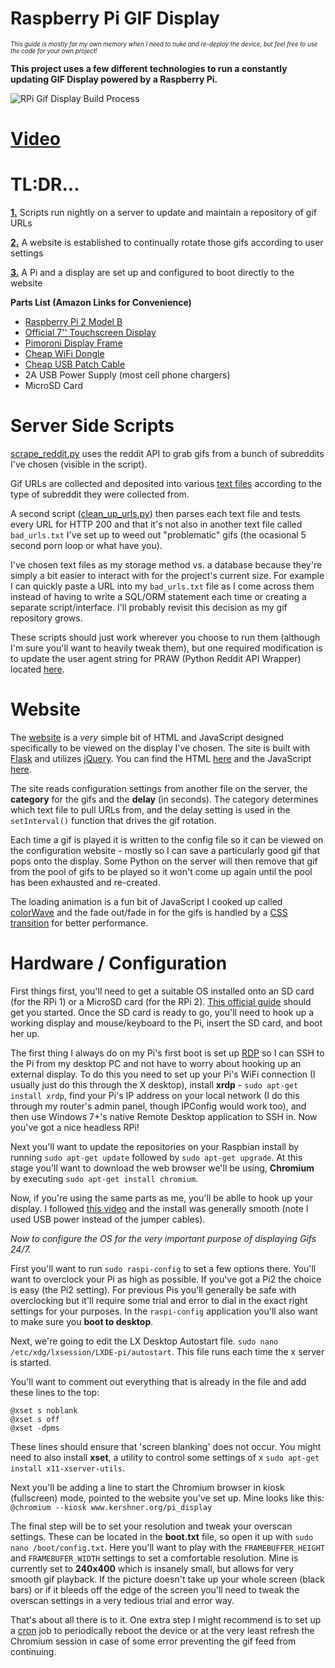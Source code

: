 # Raspberry Pi GIF Display
<sub><sup>*This guide is mostly for my own memory when I need to nuke and re-deploy the device, but feel free to use the code for your own project!*</sup></sub>

**This project uses a few different technologies to run a constantly updating GIF Display powered by a Raspberry Pi.**

![RPi Gif Display Build Process](http://www.kershner.org/static/images/pi-display.gif "RPi Gif Display Build Process")

# [Video](https://www.youtube.com/watch?v=PFvCgDggzr4)

# TL:DR...
**[1.](#scripts)**  Scripts run nightly on a server to update and maintain a repository of gif URLs

**[2.](#website)**  A website is established to continually rotate those gifs according to user settings

**[3.](#hardware)**  A Pi and a display are set up and configured to boot directly to the website




**Parts List (Amazon Links for Convenience)**
* [Raspberry Pi 2 Model B](http://www.amazon.com/Raspberry-Pi-Model-Project-Board/dp/B00T2U7R7I/ref=sr_1_1?s=pc&ie=UTF8&qid=1443628402&sr=1-1&keywords=raspberry+pi+2)
* [Official 7'' Touchscreen Display](http://www.amazon.com/OFFICIAL-RASPBERRY-FOUNDATION-TOUCHSCREEN-DISPLAY/dp/B0153R2A9I/ref=sr_1_1?s=pc&ie=UTF8&qid=1443628430&sr=1-1&keywords=raspberry+pi+official+7%27%27+touchscreen)
* [Pimoroni Display Frame](https://shop.pimoroni.com/collections/new-products/products/raspberry-pi-7-touchscreen-display-frame)
* [Cheap WiFi Dongle](http://www.amazon.com/Edimax-EW-7811Un-150Mbps-Raspberry-Supports/dp/B003MTTJOY/ref=pd_sim_147_3?ie=UTF8&refRID=03W9TVY2JZE865P2HR92&dpID=31ChKj3dl7L&dpSrc=sims&preST=_AC_UL160_SR160%2C160_)
* [Cheap USB Patch Cable](http://www.amazon.com/StarTech-com-Inch-Micro-USB-Cable/dp/B003YKX6WM/ref=sr_1_2?s=pc&ie=UTF8&qid=1443628618&sr=1-2&keywords=usb+patch+cable)
* 2A USB Power Supply (most cell phone chargers)
* MicroSD Card


<a name="scripts">

# Server Side Scripts
[scrape_reddit.py](https://github.com/kershner/RPi_Display/blob/master/rpi_display/scripts/scrape_reddit.py) uses the reddit API to grab gifs from a bunch of subreddits I've chosen (visible in the script).  

Gif URLs are collected and deposited into various [text files](https://github.com/kershner/RPi_Display/tree/master/rpi_display/urls) according to the type of subreddit they were collected from.  

A second script ([clean_up_urls.py](https://github.com/kershner/RPi_Display/blob/master/rpi_display/scripts/clean_up_urls.py)) then parses each text file and tests every URL for HTTP 200 and that it's not also in another text file called `bad_urls.txt` I've set up to weed out "problematic" gifs (the ocasional 5 second porn loop or what have you).

I've chosen text files as my storage method vs. a database because they're simply a bit easier to interact with for the project's current size.  For example I can quickly paste a URL into my `bad_urls.txt` file as I come across them instead of having to write a SQL/ORM statement each time or creating a separate script/interface.  I'll probably revisit this decision as my gif repository grows.

These scripts should just work wherever you choose to run them (although I'm sure you'll want to heavily tweak them), but one required modification is to update the user agent string for PRAW (Python Reddit API Wrapper) located [here](https://github.com/kershner/RPi_Display/blob/master/rpi_display/scripts/scrape_reddit.py#L142).

<a name="website">

# Website
The [website](http://www.kershner.org/pi_display) is a *very* simple bit of HTML and JavaScript designed specifically to be viewed on the display I've chosen.  The site is built with [Flask](http://flask.pocoo.org/) and utilizes [jQuery](https://jquery.com/).  You can find the HTML [here](https://github.com/kershner/RPi_Display/tree/master/rpi_display/app/templates) and the JavaScript [here](https://github.com/kershner/RPi_Display/tree/master/rpi_display/app/static/js).

The site reads configuration settings from another file on the server, the **category** for the gifs and the **delay** (in seconds). The category determines which text file to pull URLs from, and the delay setting is used in the `setInterval()` function that drives the gif rotation.  

Each time a gif is played it is written to the config file so it can be viewed on the configuration website - mostly so I can save a particularly good gif that pops onto the display.  Some Python on the server will then remove that gif from the pool of gifs to be played so it won't come up again until the pool has been exhausted and re-created.

The loading animation is a fun bit of JavaScript I cooked up called [colorWave](http://codepen.io/kershner/pen/Yyyzjz) and the fade out/fade in for the gifs is handled by a [CSS transition](https://github.com/kershner/RPi_Display/blob/master/rpi_display/app/static/css/pi_display.css#L6) for better performance.

<a name="hardware">

# Hardware / Configuration
First things first, you'll need to get a suitable OS installed onto an SD card (for the RPi 1) or a MicroSD card (for the RPi 2).  [This official guide](https://www.raspberrypi.org/help/noobs-setup/) should get you started.  Once the SD card is ready to go, you'll need to hook up a working display and mouse/keyboard to the Pi, insert the SD card, and boot her up.

The first thing I always do on my Pi's first boot is set up [RDP](https://en.wikipedia.org/wiki/Remote_Desktop_Protocol) so I can SSH to the Pi from my desktop PC and not have to worry about hooking up an external display.  To do this you need to set up your Pi's WiFi connection (I usually just do this through the X desktop), install **xrdp** - `sudo apt-get install xrdp`, find your Pi's IP address on your local network (I do this through my router's admin panel, though IPConfig would work too), and then use Windows 7+'s native Remote Desktop application to SSH in.  Now you've got a nice headless RPi!

Next you'll want to update the repositories on your Raspbian install by running `sudo apt-get update` followed by `sudo apt-get upgrade`.  At this stage you'll want to download the web browser we'll be using, **Chromium** by executing `sudo apt-get install chromium`.

Now, if you're using the same parts as me, you'll be ablle to hook up your display.  I followed [this video](https://www.youtube.com/watch?v=tK-w-wDvRTg) and the install was generally smooth (note I used USB power instead of the jumper cables).

*Now to configure the OS for the very important purpose of displaying Gifs 24/7.*

First you'll want to run `sudo raspi-config` to set a few options there.  You'll want to overclock your Pi as high as possible.  If you've got a Pi2 the choice is easy (the Pi2 setting).  For previous Pis you'll generally be safe with overclocking but it'll require some trial and error to dial in the exact right settings for your purposes.  In the `raspi-config` application you'll also want to make sure you **boot to desktop**.

Next, we're going to edit the LX Desktop Autostart file. `sudo nano /etc/xdg/lxsession/LXDE-pi/autostart`.  This file runs each time the x server is started.

You'll want to comment out everything that is already in the file and add these lines to the top:
```
@xset s noblank
@xset s off
@xset -dpms
```
These lines should ensure that 'screen blanking' does not occur.  You might need to also install **xset**, a utility to control some settings of x `sudo apt-get install x11-xserver-utils`.

Next you'll be adding a line to start the Chromium browser in kiosk (fullscreen) mode, pointed to the website you've set up.  Mine looks like this:
`@chromium --kiosk www.kershner.org/pi_display`

The final step will be to set your resolution and tweak your overscan settings.  These can be located in the **boot.txt** file, so open it up with `sudo nano /boot/config.txt`.  Here you'll want to play with the `FRAMEBUFFER_HEIGHT` and `FRAMEBUFER_WIDTH` settings to set a comfortable resolution.  Mine is currently set to **240x400** which is insanely small, but allows for very smooth gif playback.  If the picture doesn't take up your whole screen (black bars) or if it bleeds off the edge of the screen you'll need to tweak the overscan settings in a very tedious trial and error way.

That's about all there is to it.  One extra step I might recommend is to set up a [cron](https://en.wikipedia.org/wiki/Cron) job to periodically reboot the device or at the very least refresh the Chromium session in case of some error preventing the gif feed from continuing.
